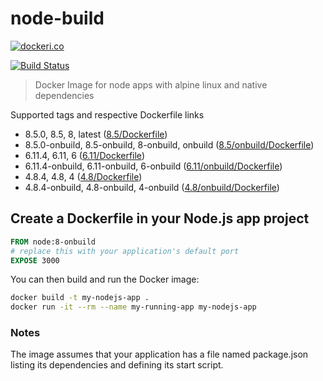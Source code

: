 # node-build

[![dockeri.co](http://dockeri.co/image/lgatica/node-build)](https://hub.docker.com/r/lgatica/node-build/)

[![Build Status](https://travis-ci.org/lgaticaq/node-build.svg?branch=master)](https://travis-ci.org/lgaticaq/node-build)

> Docker Image for node apps with alpine linux and native dependencies

Supported tags and respective Dockerfile links

- 8.5.0, 8.5, 8, latest ([8.5/Dockerfile](https://github.com/lgaticaq/node-build/blob/master/8.5.0/Dockerfile))
- 8.5.0-onbuild, 8.5-onbuild, 8-onbuild, onbuild ([8.5/onbuild/Dockerfile](https://github.com/lgaticaq/node-build/blob/master/8.5.0/onbuild/Dockerfile))
- 6.11.4, 6.11, 6 ([6.11/Dockerfile](https://github.com/lgaticaq/node-build/blob/master/6.11.4/Dockerfile))
- 6.11.4-onbuild, 6.11-onbuild, 6-onbuild ([6.11/onbuild/Dockerfile](https://github.com/lgaticaq/node-build/blob/master/6.11.4/onbuild/Dockerfile))
- 4.8.4, 4.8, 4 ([4.8/Dockerfile](https://github.com/lgaticaq/node-build/blob/master/4.8.4/Dockerfile))
- 4.8.4-onbuild, 4.8-onbuild, 4-onbuild ([4.8/onbuild/Dockerfile](https://github.com/lgaticaq/node-build/blob/master/4.8.4/onbuild/Dockerfile))

## Create a Dockerfile in your Node.js app project
```dockerfile
FROM node:8-onbuild
# replace this with your application's default port
EXPOSE 3000
```

You can then build and run the Docker image:

```bash
docker build -t my-nodejs-app .
docker run -it --rm --name my-running-app my-nodejs-app
```

### Notes
The image assumes that your application has a file named package.json listing its dependencies and defining its start script.
